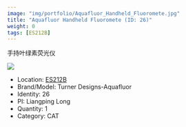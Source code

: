 ```yaml
---
image: "img/portfolio/Aquafluor_Handheld_Fluoromete.jpg"
title: "Aquafluor Handheld Fluoromete (ID: 26)"
weight: 0
tags: [ES212B]
---
```


手持叶绿素荧光仪

<!--more-->

![](../../img/portfolio/Aquafluor_Handheld_Fluoromete.jpg)

- Location: [ES212B](../../tags/ES212B)
- Brand/Model: Turner Designs-Aquafluor
- Identity: 26
- PI: Liangping Long
- Quantity: 1
- Category: CAT






